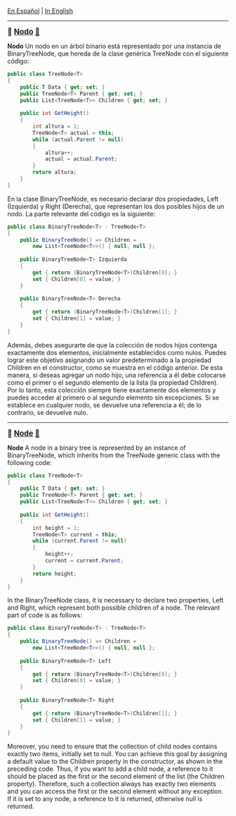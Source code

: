 [En Español](#en-español) | [In English](#in-english) [](#top)

---
<!-- **<span id="en-español" span style="font-size: larger;">Ejemplo: jerarquía de identificadores </span>** -->

<a id="en-español"></a>
**<span style="font-size: larger;">🔗 [Nodo](#en-español) [🔼](#top)</span>**

**Nodo**
Un nodo en un árbol binario está representado por una instancia de BinaryTreeNode, que hereda de la clase genérica TreeNode con el siguiente código:

```c#
public class TreeNode<T> 
{ 
    public T Data { get; set; } 
    public TreeNode<T> Parent { get; set; } 
    public List<TreeNode<T>> Children { get; set; } 
 
    public int GetHeight() 
    { 
        int altura = 1; 
        TreeNode<T> actual = this; 
        while (actual.Parent != null) 
        { 
            altura++; 
            actual = actual.Parent; 
        } 
        return altura; 
    } 
}
```
En la clase BinaryTreeNode, es necesario declarar dos propiedades, Left (Izquierda) y Right (Derecha), que representan los dos posibles hijos de un nodo. La parte relevante del código es la siguiente:

```c#
public class BinaryTreeNode<T> : TreeNode<T> 
{ 
    public BinaryTreeNode() => Children =  
        new List<TreeNode<T>>() { null, null }; 
 
    public BinaryTreeNode<T> Izquierda 
    { 
        get { return (BinaryTreeNode<T>)Children[0]; } 
        set { Children[0] = value; } 
    } 
 
    public BinaryTreeNode<T> Derecha 
    { 
        get { return (BinaryTreeNode<T>)Children[1]; } 
        set { Children[1] = value; } 
    } 
}
```
Además, debes asegurarte de que la colección de nodos hijos contenga exactamente dos elementos, inicialmente establecidos como nulos. Puedes lograr este objetivo asignando un valor predeterminado a la propiedad Children en el constructor, como se muestra en el código anterior. De esta manera, si deseas agregar un nodo hijo, una referencia a él debe colocarse como el primer o el segundo elemento de la lista (la propiedad Children). Por lo tanto, esta colección siempre tiene exactamente dos elementos y puedes acceder al primero o al segundo elemento sin excepciones. Si se establece en cualquier nodo, se devuelve una referencia a él; de lo contrario, se devuelve nulo.

------------------------------------
<!-- <a id="in-english"></a>
**<span id="in-english" span style="font-size: larger;">Example – hierarchy of identifiers(#in-english)</span>** -->

<a id="in-english"></a>
**<span style="font-size: larger;">🔗 [Node](#in-english) [🔼](#top)</span>**

**Node**
A node in a binary tree is represented by an instance of BinaryTreeNode, which inherits from the TreeNode generic class with the following code:

```c#
public class TreeNode<T> 
{ 
    public T Data { get; set; } 
    public TreeNode<T> Parent { get; set; } 
    public List<TreeNode<T>> Children { get; set; } 
 
    public int GetHeight() 
    { 
        int height = 1; 
        TreeNode<T> current = this; 
        while (current.Parent != null) 
        { 
            height++; 
            current = current.Parent; 
        } 
        return height; 
    } 
}
```
In the BinaryTreeNode class, it is necessary to declare two properties, Left and Right, which represent both possible children of a node. The relevant part of code is as follows:
```c#
public class BinaryTreeNode<T> : TreeNode<T> 
{ 
    public BinaryTreeNode() => Children =  
        new List<TreeNode<T>>() { null, null }; 
 
    public BinaryTreeNode<T> Left 
    { 
        get { return (BinaryTreeNode<T>)Children[0]; } 
        set { Children[0] = value; } 
    } 
 
    public BinaryTreeNode<T> Right 
    { 
        get { return (BinaryTreeNode<T>)Children[1]; } 
        set { Children[1] = value; } 
    } 
}
```
Moreover, you need to ensure that the collection of child nodes contains exactly two items, initially set to null. You can achieve this goal by assigning a default value to the Children property in the constructor, as shown in the preceding code. Thus, if you want to add a child node, a reference to it should be placed as the first or the second element of the list (the Children property). Therefore, such a collection always has exactly two elements and you can access the first or the second element without any exception. If it is set to any node, a reference to it is returned, otherwise null is returned.